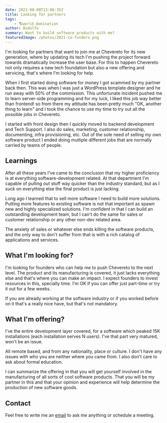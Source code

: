 ```yaml
---
date: 2021-08-08T13:08:35Z
title: Looking for partners
tags:
    - 🌎world-domination
author: Rodolfo
summary: Want to build software products with me?
featuredImage: /photos/2021-co-funders.png
---
```


I'm looking for partners that want to join me at Chevereto for its new generation, where by updating its tech I'm pushing the project forward towards dramatically increase the user base. For this to happen Chevereto not only requires a new tech foundation but also a new offering and servicing, that's where I'm looking for help.

When I first started doing software for money I got scammed by my partner back then. This was when I was just a WordPress template designer and he run away with 50% of the commission. This unfortunate incident pushed me to learn server-side programming and for my luck, I liked this job way better than frontend! so from there my attitude has been pretty much "OK, another thing to learn" and I took the chance to use my time to try out all the possible jobs in Chevereto.

I started with front design then I quickly moved to backend development and Tech Support. I also do sales, marketing, customer relationship, documenting, infra provisioning, etc. Out of the sole need of selling my own software product I ended doing multiple different jobs that are normally carried by teams of people.

## Learnings

After all these years I've came to the conclusion that my higher proficiency is at everything software-development related. At that department I'm capable of pulling out stuff way quicker than the industry standard, but as I suck on everything else the final product is just lacking.

Long ago I learned that to sell more software I need to build more solutions. Putting more features to existing software is not that important as spawn new and highly specialized solutions. I'm confident in that I can build an outstanding development team, but I can't do the same for sales or customer relationship or any other non-dev related area.

The anxiety of sales or whatever else ends killing the software products, and the only way to don't suffer from that is with a rich catalog of applications and services.

## What I'm looking for?

I'm looking for founders who can help me to push Chevereto to the next level. The product and its manufacturing is covered, it just lacks everything else and that's where you can make an impact. I expect founders to invest resources in this, specially time. I'm OK if you can offer just part-time or try it out for a few weeks.

If you are already working at the software industry or if you worked before on it that's a really nice have, but that's not mandatory.

## What I'm offering?

I've the entire development layer covered, for a software which peaked 15K installations (each installation serves N users). I've that part very matured, won't be an issue.

All remote based, and from any nationality, place or culture. I don't have any issues with who you are neither where you came from. I also don't care to ask about formal education.

I can summarize the offering in that you will get yourself involved in the manufacturing of all sorts of cool software products. That you will be my partner in this and that your opinion and experience will help determine the production of new software goods.

## Contact

Feel free to write me an [email](mailto:inbox@rodolfoberrios.com) to ask me anything or schedule a meeting.
